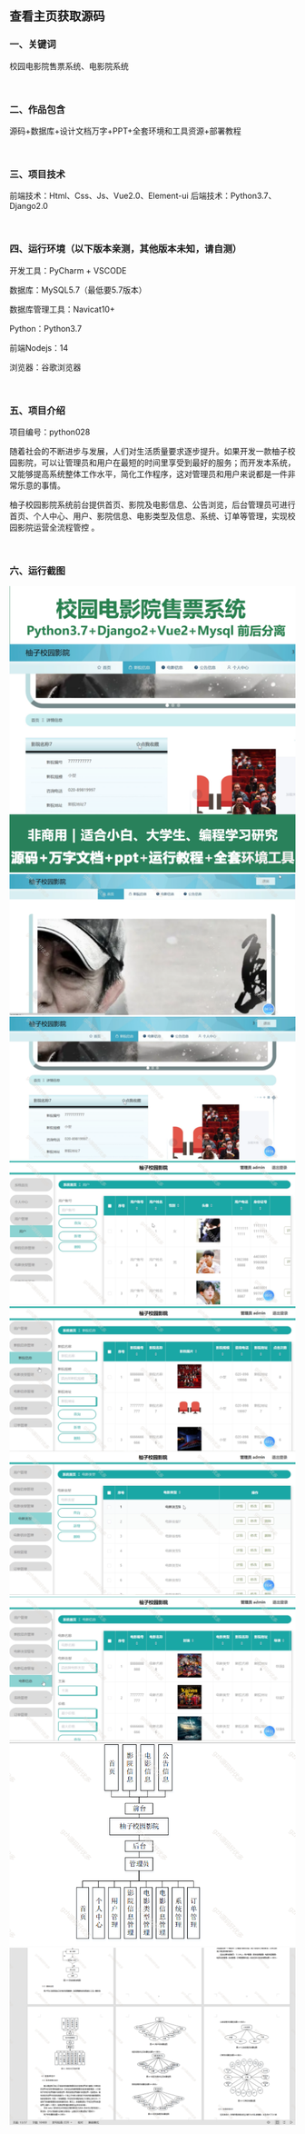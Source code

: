  
## 查看主页获取源码


### 一、关键词

校园电影院售票系统、电影院系统

<br/>

### 二、作品包含

源码+数据库+设计文档万字+PPT+全套环境和工具资源+部署教程


<br/>

### 三、项目技术

前端技术：Html、Css、Js、Vue2.0、Element-ui
后端技术：Python3.7、Django2.0

  

<br/>

### 四、运行环境（以下版本亲测，其他版本未知，请自测）

开发工具：PyCharm + VSCODE

数据库：MySQL5.7（最低要5.7版本）

数据库管理工具：Navicat10+

Python：Python3.7

前端Nodejs：14

浏览器：谷歌浏览器



<br/>

### 五、项目介绍

项目编号：python028

随着社会的不断进步与发展，人们对生活质量要求逐步提升。如果开发一款柚子校园影院，可以让管理员和用户在最短的时间里享受到最好的服务；而开发本系统，又能够提高系统整体工作水平，简化工作程序，这对管理员和用户来说都是一件非常乐意的事情。

柚子校园影院系统前台提供首页、影院及电影信息、公告浏览，后台管理员可进行首页、个人中心、用户、影院信息、电影类型及信息、系统、订单等管理，实现校园影院运营全流程管控 。






<br/>

### 六、运行截图

![cover.png](./cover.png)
![1.png](./1.png)
![2.png](./2.png)
![3.png](./3.png)
![4.png](./4.png)
![5.png](./5.png)
![6.png](./6.png)
![7.png](./7.png)
![8.png](./8.png)
